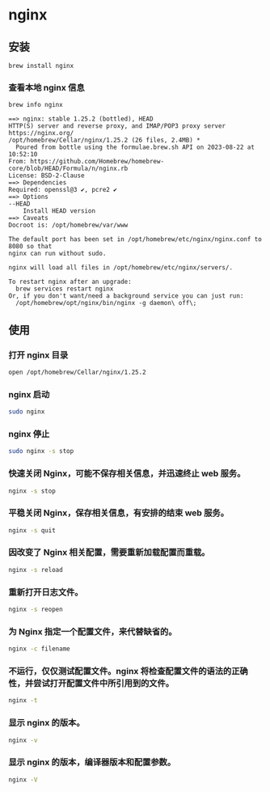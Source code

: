 # nginx

## 安装

```shell
brew install nginx
```

### 查看本地 nginx 信息

`brew info nginx`

```shell
==> nginx: stable 1.25.2 (bottled), HEAD
HTTP(S) server and reverse proxy, and IMAP/POP3 proxy server
https://nginx.org/
/opt/homebrew/Cellar/nginx/1.25.2 (26 files, 2.4MB) *
  Poured from bottle using the formulae.brew.sh API on 2023-08-22 at 10:52:10
From: https://github.com/Homebrew/homebrew-core/blob/HEAD/Formula/n/nginx.rb
License: BSD-2-Clause
==> Dependencies
Required: openssl@3 ✔, pcre2 ✔
==> Options
--HEAD
	Install HEAD version
==> Caveats
Docroot is: /opt/homebrew/var/www

The default port has been set in /opt/homebrew/etc/nginx/nginx.conf to 8080 so that
nginx can run without sudo.

nginx will load all files in /opt/homebrew/etc/nginx/servers/.

To restart nginx after an upgrade:
  brew services restart nginx
Or, if you don't want/need a background service you can just run:
  /opt/homebrew/opt/nginx/bin/nginx -g daemon\ off\;
```

## 使用

### 打开 nginx 目录

```bash
open /opt/homebrew/Cellar/nginx/1.25.2
```

### nginx 启动

```bash
sudo nginx
```

### nginx 停止

```bash
sudo nginx -s stop
```

### 快速关闭 Nginx，可能不保存相关信息，并迅速终止 web 服务。

```bash
nginx -s stop
```

### 平稳关闭 Nginx，保存相关信息，有安排的结束 web 服务。

```bash
nginx -s quit
```

### 因改变了 Nginx 相关配置，需要重新加载配置而重载。

```bash
nginx -s reload
```

### 重新打开日志文件。

```bash
nginx -s reopen
```

### 为 Nginx 指定一个配置文件，来代替缺省的。

```bash
nginx -c filename
```

### 不运行，仅仅测试配置文件。nginx 将检查配置文件的语法的正确性，并尝试打开配置文件中所引用到的文件。

```bash
nginx -t
```

### 显示 nginx 的版本。

```bash
nginx -v
```

### 显示 nginx 的版本，编译器版本和配置参数。

```bash
nginx -V
```

